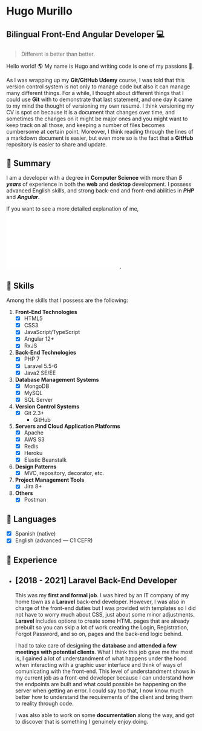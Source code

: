 # Hugo Murillo

## Bilingual Front-End Angular Developer :computer:

###

> Different is better than better.

Hello world! :earth_americas: My name is Hugo and writing code is one of my passions :star2:.

As I was wrapping up my **Git/GitHub Udemy** course, I was told that this version control system is not only to manage code but also it can manage many different things. For a while, I thought about different things that I could use **Git** with to demonstrate that last statement, and one day it came to my mind the thought of versioning my own resumé. I think versioning my CV is spot on because it is a document that changes over time, and sometimes the changes on it might be major ones and you might want to keep track on all those, and keeping a number of files becomes cumbersome at certain point. Moreover, I think reading through the lines of a markdown document is easier, but even more so is the fact that a **GitHub** repository is easier to share and update.

## :pushpin: Summary

I am a developer with a degree in **Computer Science** with more than **_5 years_** of experience in both the **web** and **desktop** development. I possess advanced English skills, and strong back-end and front-end abilities in **_PHP_** and **_Angular_**.

If you want to see a more detailed explanation of me, ![click here](profile/profile.md).

## :pushpin: Skills

Among the skills that I possess are the following:

1.  **Front-End Technologies**
    - [x] HTML5
    - [x] CSS3
    - [x] JavaScript/TypeScript
    - [x] Angular 12+
    - [x] RxJS
2.  **Back-End Technologies**
    - [x] PHP 7
    - [x] Laravel 5.5-6
    - [x] Java2 SE/EE
3.  **Database Management Systems**
    - [x] MongoDB
    - [x] MySQL
    - [x] SQL Server
4.  **Version Control Systems**
    - [x] Git 2.3+
      - GitHub
5.  **Servers and Cloud Application Platforms**
    - [x] Apache
    - [x] AWS S3
    - [x] Redis
    - [x] Heroku
    - [x] Elastic Beanstalk
6.  **Design Patterns**
    - [x] MVC, repository, decorator, etc.
7.  **Project Management Tools**
    - [x] Jira 8+
8.  **Others**
    - [x] Postman

## :pushpin: Languages

- [x] Spanish (native)
- [x] English (advanced — C1 CEFR)

## :pushpin: Experience

- ## **[2018 - 2021] Laravel Back-End Developer**

  This was my **first and formal job**. I was hired by an IT company of my home town as a **Laravel** back-end developer. However, I was also in charge of the front-end duties but I was provided with templates so I did not have to worry much about CSS, just about some minor adjustments. **Laravel** includes options to create some HTML pages that are already prebuilt so you can skip a lot of work creating the Login, Registration, Forgot Password, and so on, pages and the back-end logic behind.

  I had to take care of designing the **database** and **attended a few meetings with potential clients**. What I think this job gave me the most is, I gained a lot of understandment of what happens under the hood when interacting with a graphic user interface and think of ways of comunicating with the front-end. This level of understandment shows in my current job as a front-end developer because I can understand how the endpoints are built and what could possible be happening on the server when getting an error. I could say too that, I now know much better how to understand the requirements of the client and bring them to reality through code.

  I was also able to work on some **documentation** along the way, and got to discover that is something I genuinely enjoy doing.
